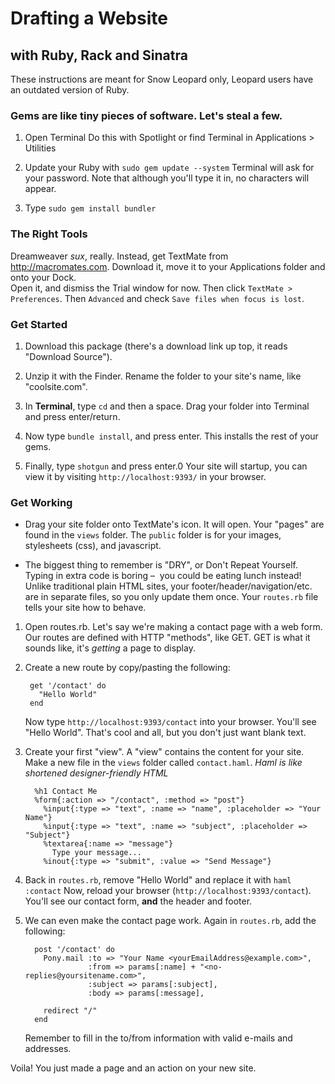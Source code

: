 # Drafting a Website
## with Ruby, Rack and Sinatra

These instructions are meant for Snow Leopard only, Leopard users
have an outdated version of Ruby.

### Gems are like tiny pieces of software. Let's steal a few.

1. Open Terminal
   Do this with Spotlight or find Terminal in Applications > Utilities

2. Update your Ruby with `sudo gem update --system`
   Terminal will ask for your password. Note that although you'll type it in, 
   no characters will appear.
   
3. Type `sudo gem install bundler`

### The Right Tools

Dreamweaver *sux*, really. Instead, get TextMate from http://macromates.com.
Download it, move it to your Applications folder and onto your Dock.          
Open it, and dismiss the Trial window for now.
Then click `TextMate > Preferences`. Then `Advanced` and check `Save files when focus is lost`.

### Get Started

1. Download this package (there's a download link up top, it reads "Download Source"). 

2. Unzip it with the Finder. Rename the folder to your site's name, like "coolsite.com".

3. In **Terminal**, type `cd` and then a space. Drag your folder into Terminal and press enter/return. 

4. Now type `bundle install`, and press enter.
   This installs the rest of your gems.

4. Finally, type `shotgun` and press enter.0
   Your site will startup, you can view it by visiting `http://localhost:9393/` in your browser.     

### Get Working

* Drag your site folder onto TextMate's icon. It will open.
  Your "pages" are found in the `views` folder. The `public` folder is for your images, stylesheets (css), and javascript.
   
* The biggest thing to remember is "DRY", or Don't Repeat Yourself. Typing in extra code is boring –&nbsp; you could 
  be eating lunch instead! Unlike traditional plain HTML sites, your footer/header/navigation/etc. are in separate files,
  so you only update them once. Your `routes.rb` file tells your site how to behave. 

1. Open routes.rb. Let's say we're making a contact page with a web form. 
   Our routes are defined with HTTP "methods", like GET. GET is what it sounds like, it's *getting* a page
   to display.

2. Create a new route by copy/pasting the following:       
    
        get '/contact' do
          "Hello World"
        end  
   
   Now type `http://localhost:9393/contact` into your browser. You'll see "Hello World".
   That's cool and all, but you don't just want blank text.

3. Create your first "view". A "view" contains the content for your site.
   Make a new file in the `views` folder called `contact.haml`.
   *Haml is like shortened designer-friendly HTML*
   
       
         %h1 Contact Me
         %form{:action => "/contact", :method => "post"}
           %input{:type => "text", :name => "name", :placeholder => "Your Name"}
           %input{:type => "text", :name => "subject", :placeholder => "Subject"}
           %textarea{:name => "message"}
             Type your message...
           %inout{:type => "submit", :value => "Send Message"}

4. Back in `routes.rb`, remove "Hello World" and replace it with `haml :contact`
   Now, reload your browser (`http://localhost:9393/contact`). You'll see our 
   contact form, **and** the header and footer.

5. We can even make the contact page work. Again in `routes.rb`, add the following:

         post '/contact' do
           Pony.mail :to => "Your Name <yourEmailAddress@example.com>",
                     :from => params[:name] + "<no-replies@yoursitename.com>",
                     :subject => params[:subject],
                     :body => params[:message],
         
           redirect "/"
         end                                   
       
   Remember to fill in the to/from information with valid e-mails and addresses.
   
Voila! You just made a page and an action on your new site. 
         





